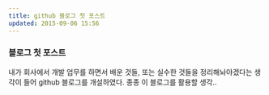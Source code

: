 ```yaml
---
title: github 블로그 첫 포스트
updated: 2015-09-06 15:56
---
```


### 블로그 첫 포스트

내가 회사에서 개발 업무를 하면서 배운 것들, 또는 실수한 것들을 정리해놔야겠다는 생각이 들어 github 블로그를 개설하였다.
종종 이 블로그를 활용할 생각..